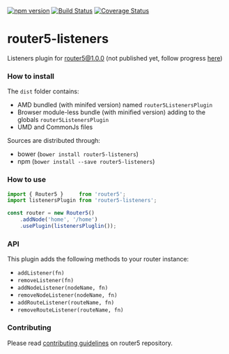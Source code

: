 [![npm version](https://badge.fury.io/js/router5-listeners.svg)](https://badge.fury.io/js/router5-listeners)
[![Build Status](https://travis-ci.org/router5/router5-listeners.svg?branch=master)](https://travis-ci.org/router5/router5-listeners?branch=master)
[![Coverage Status](https://coveralls.io/repos/router5/router5-listeners/badge.svg?branch=master&service=github)](https://coveralls.io/github/router5/router5-listeners?branch=master)

# router5-listeners

Listeners plugin for router5@1.0.0 (not published yet, follow progress [here](https://github.com/router5/router5/pull/30))

### How to install

The `dist` folder contains:
- AMD bundled (with minifed version) named `router5ListenersPlugin`
- Browser module-less bundle (with minified version) adding to the globals `router5ListenersPlugin`
- UMD and CommonJs files

Sources are distributed through:
- bower (`bower install router5-listeners`)
- npm (`bower install --save router5-listeners`)

### How to use

```javascript
import { Router5 }     from 'router5';
import listenersPlugin from 'router5-listeners';

const router = new Router5()
    .addNode('home', '/home')
    .usePlugin(listenersPluglin());
```

### API

This plugin adds the following methods to your router instance:

- `addListener(fn)`
- `removeListener(fn)`
- `addNodeListener(nodeName, fn)`
- `removeNodeListener(nodeName, fn)`
- `addRouteListener(routeName, fn)`
- `removeRouteListener(routeName, fn)`


### Contributing

Please read [contributing guidelines](https://github.com/router5/router5/blob/master/CONTRIBUTING.md) on router5 repository.
